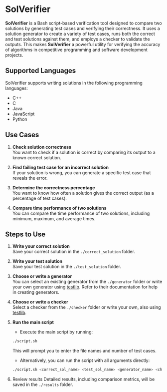# SolVerifier

**SolVerifier** is a Bash script-based verification tool designed to compare two solutions by generating test cases and verifying their correctness. It uses a solution generator to create a variety of test cases, runs both the correct and test solutions against them, and employs a checker to validate the outputs. This makes **SolVerifier** a powerful utility for verifying the accuracy of algorithms in competitive programming and software development projects.

## Supported Languages

SolVerifier supports writing solutions in the following programming languages:

- C++
- C
- Java
- JavaScript
- Python

## Use Cases

1. **Check solution correctness**  
   You want to check if a solution is correct by comparing its output to a known correct solution.
   
2. **Find failing test case for an incorrect solution**  
   If your solution is wrong, you can generate a specific test case that reveals the error.

3. **Determine the correctness percentage**  
   You want to know how often a solution gives the correct output (as a percentage of test cases).

4. **Compare time performance of two solutions**  
   You can compare the time performance of two solutions, including minimum, maximum, and average times.

## Steps to Use

1. **Write your correct solution**  
   Save your correct solution in the `./correct_solution` folder.

2. **Write your test solution**  
   Save your test solution in the `./test_solution` folder.

3. **Choose or write a generator**  
   You can select an existing generator from the `./generator` folder or write your own generator using [testlib](https://github.com/MikeMirzayanov/testlib). Refer to their documentation for help in creating generators.

4. **Choose or write a checker**  
   Select a checker from the `./checker` folder or write your own, also using [testlib](https://github.com/MikeMirzayanov/testlib).

5. **Run the main script**  
   - Execute the main script by running:
   ```bash
   ./script.sh
   ``` 
   This will prompt you to enter the file names and number of test cases.
   - Alternatively, you can run the script with all arguments directly:
   ```bash
   ./script.sh <correct_sol_name> <test_sol_name> <generator_name> <checker_name> <number_of_test_cases>

   ```
6. Review results
Detailed results, including comparison metrics, will be saved in the `./results` folder.
